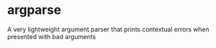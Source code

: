 # argparse
A very lightweight argument parser that prints contextual errors when presented with bad arguments
